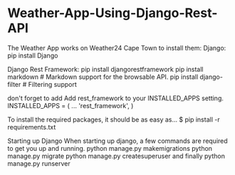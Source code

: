 # Weather-App-Using-Django-Rest-API

The Weather App works on Weather24 Cape Town
to install them:
Django:
pip install Django

Django Rest Framework:
pip install djangorestframework
pip install markdown       # Markdown support for the browsable API.
pip install django-filter  # Filtering support

don't forget to add Add rest_framework to your INSTALLED_APPS setting.
INSTALLED_APPS = (
    ...
    'rest_framework',
)

To install the required packages, it should be as easy as...
$ pip install -r requirements.txt 

Starting up Django
When starting up django, a few commands are required to get you up and running.
python manage.py makemigrations
python manage.py migrate
python manage.py createsuperuser
and finally
python manage.py runserver



